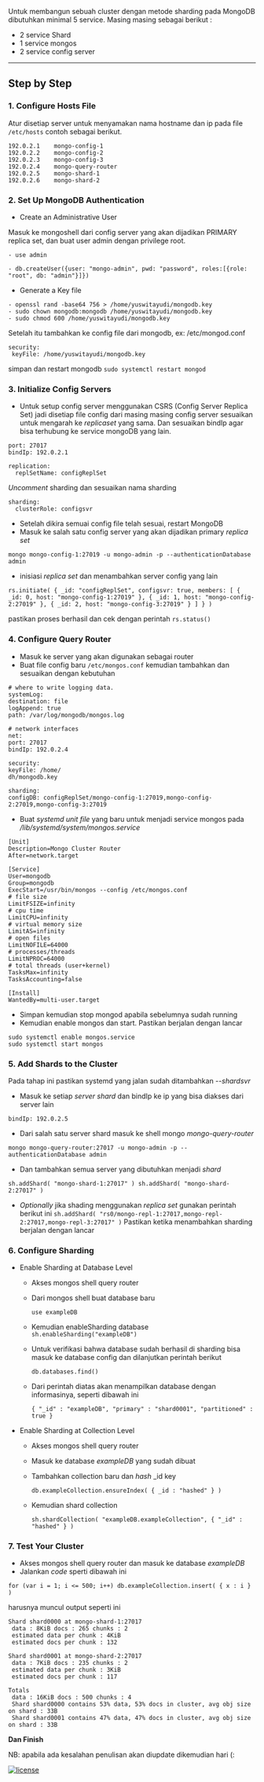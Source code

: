 Untuk membangun sebuah cluster dengan metode sharding pada MongoDB dibutuhkan minimal 5 service.
Masing masing sebagai berikut :
- 2 service Shard
- 1 service mongos
- 2 service config server

-------------------------------------------
## Step by Step

### 1. Configure Hosts File
    
   Atur disetiap server untuk menyamakan nama hostname dan ip pada file `` /etc/hosts `` contoh sebagai berikut.
```
192.0.2.1    mongo-config-1
192.0.2.2    mongo-config-2
192.0.2.3    mongo-config-3
192.0.2.4    mongo-query-router
192.0.2.5    mongo-shard-1
192.0.2.6    mongo-shard-2
```

### 2. Set Up MongoDB Authentication

- Create an Administrative User

Masuk ke mongoshell dari config server yang akan dijadikan PRIMARY replica set, dan buat user admin dengan privilege root.

```
- use admin

- db.createUser({user: "mongo-admin", pwd: "password", roles:[{role: "root", db: "admin"}]})
```

- Generate a Key file

```
- openssl rand -base64 756 > /home/yuswitayudi/mongodb.key
- sudo chown mongodb:mongodb /home/yuswitayudi/mongodb.key
- sudo chmod 600 /home/yuswitayudi/mongodb.key
```

Setelah itu tambahkan ke config file dari mongodb, ex: /etc/mongod.conf
```
security:
 keyFile: /home/yuswitayudi/mongodb.key
```
simpan dan restart mongodb ``sudo systemctl restart mongod``

### 3. Initialize Config Servers

- Untuk setup config server menggunakan CSRS (Config Server Replica Set) jadi disetiap file config dari masing masing config server sesuaikan untuk mengarah ke *replicaset* yang sama. Dan sesuaikan bindIp agar bisa terhubung ke service mongoDB yang lain.

```
port: 27017
bindIp: 192.0.2.1
```

```
replication:
  replSetName: configReplSet
```

*Uncomment* sharding dan sesuaikan nama sharding
```
sharding:
  clusterRole: configsvr
```
- Setelah dikira semuai config file telah sesuai, restart MongoDB
- Masuk ke salah satu config server yang akan dijadikan primary *replica set*

``mongo mongo-config-1:27019 -u mongo-admin -p --authenticationDatabase admin``

- inisiasi *replica set* dan menambahkan server config yang lain

``rs.initiate( { _id: "configReplSet", configsvr: true, members: [ { _id: 0, host: "mongo-config-1:27019" }, { _id: 1, host: "mongo-config-2:27019" }, { _id: 2, host: "mongo-config-3:27019" } ] } )``

pastikan proses berhasil dan cek dengan perintah ``rs.status()``

### 4. Configure Query Router

- Masuk ke server yang akan digunakan sebagai router
- Buat file config baru  ``/etc/mongos.conf`` kemudian tambahkan dan sesuaikan dengan kebutuhan

```
# where to write logging data.
systemLog:
destination: file
logAppend: true
path: /var/log/mongodb/mongos.log

# network interfaces
net:
port: 27017
bindIp: 192.0.2.4

security:
keyFile: /home/
dh/mongodb.key

sharding:
configDB: configReplSet/mongo-config-1:27019,mongo-config-2:27019,mongo-config-3:27019
```

- Buat *systemd unit file* yang baru untuk menjadi service mongos pada */lib/systemd/system/mongos.service*

```
[Unit]
Description=Mongo Cluster Router
After=network.target

[Service]
User=mongodb
Group=mongodb
ExecStart=/usr/bin/mongos --config /etc/mongos.conf
# file size
LimitFSIZE=infinity
# cpu time
LimitCPU=infinity
# virtual memory size
LimitAS=infinity
# open files
LimitNOFILE=64000
# processes/threads
LimitNPROC=64000
# total threads (user+kernel)
TasksMax=infinity
TasksAccounting=false

[Install]
WantedBy=multi-user.target
```
- Simpan kemudian stop mongod apabila sebelumnya sudah running
- Kemudian enable mongos dan start. Pastikan berjalan dengan lancar

```
sudo systemctl enable mongos.service
sudo systemctl start mongos
```

### 5. Add Shards to the Cluster
Pada tahap ini pastikan systemd yang jalan sudah ditambahkan *--shardsvr*
- Masuk ke setiap *server shard* dan bindIp ke ip yang bisa diakses dari server lain
```
bindIp: 192.0.2.5
```

- Dari salah satu server shard masuk ke shell mongo *mongo-query-router* 

``
mongo mongo-query-router:27017 -u mongo-admin -p --authenticationDatabase admin
``
- Dan tambahkan semua server yang dibutuhkan menjadi *shard*

``
sh.addShard( "mongo-shard-1:27017" )
sh.addShard( "mongo-shard-2:27017" )
``

- *Optionally* jika shading menggunakan *replica set* gunakan perintah berikut ini
``
sh.addShard( "rs0/mongo-repl-1:27017,mongo-repl-2:27017,mongo-repl-3:27017" )
``
Pastikan ketika menambahkan sharding berjalan dengan lancar

### 6. Configure Sharding
- Enable Sharding at Database Level
   - Akses mongos shell query router
   - Dari mongos shell buat database baru

     ``use exampleDB``
   - Kemudian enableSharding database
     ``sh.enableSharding("exampleDB")``
   - Untuk verifikasi bahwa database sudah berhasil di sharding bisa masuk ke database config dan dilanjutkan perintah berikut

     ``db.databases.find()``
   - Dari perintah diatas akan menampilkan database dengan informasinya, seperti dibawah ini

     ``{ "_id" : "exampleDB", "primary" : "shard0001", "partitioned" : true }``

- Enable Sharding at Collection Level
   - Akses mongos shell query router
   - Masuk ke database *exampleDB* yang sudah dibuat
   - Tambahkan collection baru dan *hash* _id key

      ``db.exampleCollection.ensureIndex( { _id : "hashed" } )``
   - Kemudian shard collection

      ``sh.shardCollection( "exampleDB.exampleCollection", { "_id" : "hashed" } )``

### 7. Test Your Cluster
- Akses mongos shell query router dan masuk ke database *exampleDB*
- Jalankan *code* sperti dibawah ini

```
for (var i = 1; i <= 500; i++) db.exampleCollection.insert( { x : i } )
```
harusnya muncul output seperti ini

```
Shard shard0000 at mongo-shard-1:27017
 data : 8KiB docs : 265 chunks : 2
 estimated data per chunk : 4KiB
 estimated docs per chunk : 132

Shard shard0001 at mongo-shard-2:27017
 data : 7KiB docs : 235 chunks : 2
 estimated data per chunk : 3KiB
 estimated docs per chunk : 117

Totals
 data : 16KiB docs : 500 chunks : 4
 Shard shard0000 contains 53% data, 53% docs in cluster, avg obj size on shard : 33B
 Shard shard0001 contains 47% data, 47% docs in cluster, avg obj size on shard : 33B
``` 

**Dan Finish**

NB: apabila ada kesalahan penulisan akan diupdate dikemudian hari (:

[![license](https://img.shields.io/github/license/DAVFoundation/captain-n3m0.svg?style=flat-square)](https://github.com/yuswitayudi/mongodb-sharding/blob/master/LICENSE)
